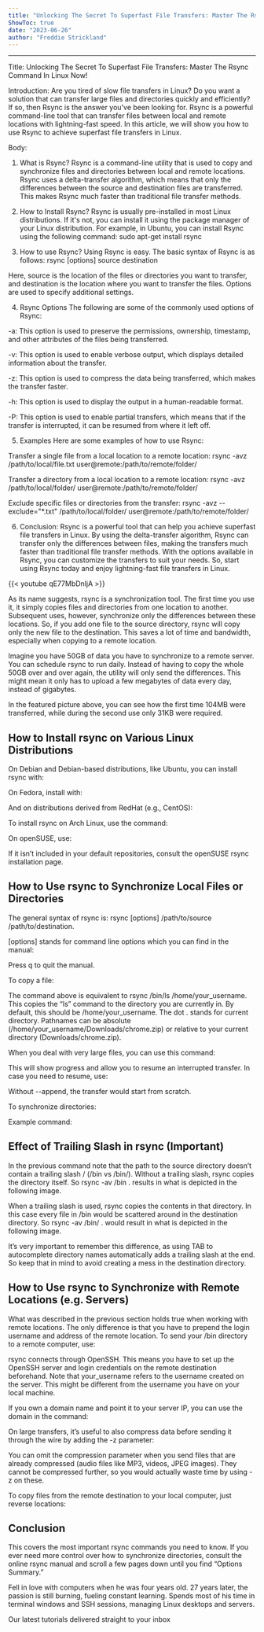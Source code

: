 ```yaml
---
title: "Unlocking The Secret To Superfast File Transfers: Master The Rsync Command In Linux Now!"
ShowToc: true 
date: "2023-06-26"
author: "Freddie Strickland"
---
```

*****
Title: Unlocking The Secret To Superfast File Transfers: Master The Rsync Command In Linux Now!

Introduction:
Are you tired of slow file transfers in Linux? Do you want a solution that can transfer large files and directories quickly and efficiently? If so, then Rsync is the answer you've been looking for. Rsync is a powerful command-line tool that can transfer files between local and remote locations with lightning-fast speed. In this article, we will show you how to use Rsync to achieve superfast file transfers in Linux.

Body:
1. What is Rsync?
Rsync is a command-line utility that is used to copy and synchronize files and directories between local and remote locations. Rsync uses a delta-transfer algorithm, which means that only the differences between the source and destination files are transferred. This makes Rsync much faster than traditional file transfer methods.

2. How to Install Rsync?
Rsync is usually pre-installed in most Linux distributions. If it's not, you can install it using the package manager of your Linux distribution. For example, in Ubuntu, you can install Rsync using the following command:
sudo apt-get install rsync

3. How to use Rsync?
Using Rsync is easy. The basic syntax of Rsync is as follows:
rsync [options] source destination

Here, source is the location of the files or directories you want to transfer, and destination is the location where you want to transfer the files. Options are used to specify additional settings.

4. Rsync Options
The following are some of the commonly used options of Rsync:

-a: This option is used to preserve the permissions, ownership, timestamp, and other attributes of the files being transferred.

-v: This option is used to enable verbose output, which displays detailed information about the transfer.

-z: This option is used to compress the data being transferred, which makes the transfer faster.

-h: This option is used to display the output in a human-readable format.

-P: This option is used to enable partial transfers, which means that if the transfer is interrupted, it can be resumed from where it left off.

5. Examples
Here are some examples of how to use Rsync:

Transfer a single file from a local location to a remote location:
rsync -avz /path/to/local/file.txt user@remote:/path/to/remote/folder/

Transfer a directory from a local location to a remote location:
rsync -avz /path/to/local/folder/ user@remote:/path/to/remote/folder/

Exclude specific files or directories from the transfer:
rsync -avz --exclude="*.txt" /path/to/local/folder/ user@remote:/path/to/remote/folder/

6. Conclusion:
Rsync is a powerful tool that can help you achieve superfast file transfers in Linux. By using the delta-transfer algorithm, Rsync can transfer only the differences between files, making the transfers much faster than traditional file transfer methods. With the options available in Rsync, you can customize the transfers to suit your needs. So, start using Rsync today and enjoy lightning-fast file transfers in Linux.

{{< youtube qE77MbDnljA >}} 



As its name suggests, rsync is a synchronization tool. The first time you use it, it simply copies files and directories from one location to another. Subsequent uses, however, synchronize only the differences between these locations. So, if you add one file to the source directory, rsync will copy only the new file to the destination. This saves a lot of time and bandwidth, especially when copying to a remote location.
 
Imagine you have 50GB of data you have to synchronize to a remote server. You can schedule rsync to run daily. Instead of having to copy the whole 50GB over and over again, the utility will only send the differences. This might mean it only has to upload a few megabytes of data every day, instead of gigabytes.
 
In the featured picture above, you can see how the first time 104MB were transferred, while during the second use only 31KB were required.
 
## How to Install rsync on Various Linux Distributions
 
On Debian and Debian-based distributions, like Ubuntu, you can install rsync with:
 

 
On Fedora, install with:
 
And on distributions derived from RedHat (e.g., CentOS):
 
To install rsync on Arch Linux, use the command:
 
On openSUSE, use:
 
If it isn’t included in your default repositories, consult the openSUSE rsync installation page.
 
## How to Use rsync to Synchronize Local Files or Directories
 
The general syntax of rsync is: rsync [options] /path/to/source /path/to/destination.
 
[options] stands for command line options which you can find in the manual:
 
Press q to quit the manual.
 
To copy a file:
 
The command above is equivalent to rsync /bin/ls /home/your_username. This copies the “ls” command to the directory you are currently in. By default, this should be /home/your_username. The dot . stands for current directory. Pathnames can be absolute (/home/your_username/Downloads/chrome.zip) or relative to your current directory (Downloads/chrome.zip).
 
When you deal with very large files, you can use this command:
 
This will show progress and allow you to resume an interrupted transfer. In case you need to resume, use:
 
Without --append, the transfer would start from scratch.
 
To synchronize directories:
 
Example command:
 
## Effect of Trailing Slash in rsync (Important)
 
In the previous command note that the path to the source directory doesn’t contain a trailing slash / (/bin vs /bin/). Without a trailing slash, rsync copies the directory itself. So rsync -av /bin . results in what is depicted in the following image.
 
When a trailing slash is used, rsync copies the contents in that directory. In this case every file in /bin would be scattered around in the destination directory. So rsync -av /bin/ . would result in what is depicted in the following image.
 
It’s very important to remember this difference, as using TAB to autocomplete directory names automatically adds a trailing slash at the end. So keep that in mind to avoid creating a mess in the destination directory.
 
## How to Use rsync to Synchronize with Remote Locations (e.g. Servers)
 
What was described in the previous section holds true when working with remote locations. The only difference is that you have to prepend the login username and address of the remote location. To send your /bin directory to a remote computer, use:
 
rsync connects through OpenSSH. This means you have to set up the OpenSSH server and login credentials on the remote destination beforehand. Note that your_username refers to the username created on the server. This might be different from the username you have on your local machine.
 
If you own a domain name and point it to your server IP, you can use the domain in the command:
 
On large transfers, it’s useful to also compress data before sending it through the wire by adding the -z parameter:
 
You can omit the compression parameter when you send files that are already compressed (audio files like MP3, videos, JPEG images). They cannot be compressed further, so you would actually waste time by using -z on these.
 
To copy files from the remote destination to your local computer, just reverse locations:
 
## Conclusion
 
This covers the most important rsync commands you need to know. If you ever need more control over how to synchronize directories, consult the online rsync manual and scroll a few pages down until you find “Options Summary.”
 
Fell in love with computers when he was four years old. 27 years later, the passion is still burning, fueling constant learning. Spends most of his time in terminal windows and SSH sessions, managing Linux desktops and servers.
 
Our latest tutorials delivered straight to your inbox




